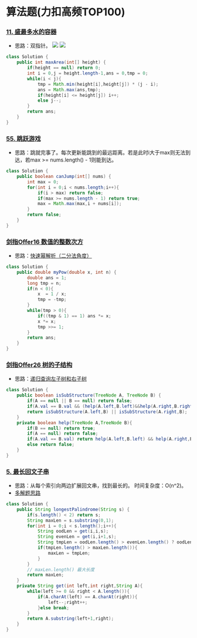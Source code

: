 # 算法题(力扣高频TOP100)

### [11. 盛最多水的容器](https://leetcode-cn.com/problems/container-with-most-water/)
- 思路：双指针。
![](https://pic.leetcode-cn.com/a2a97349454ee3657a8a3d9db0399921894c7f581c2e9540d0e2c3df122fec95-Picture1.png)
![](https://pic.leetcode-cn.com/239c53727f392398829ae835df2d4b8dce374954b2aac2e3745b3ff9c32d7a9f-Picture2.png)
```java
class Solution {
    public int maxArea(int[] height) {
        if(height == null) return 0;
        int i = 0,j = height.length-1,ans = 0,tmp = 0;
        while(i < j){
            tmp = Math.min(height[i],height[j]) * (j - i);
            ans = Math.max(ans,tmp);
            if(height[i] <= height[j]) i++;
            else j--;
        }
        return ans;
    }
}
```
### [55. 跳跃游戏](https://leetcode-cn.com/problems/jump-game/)
- 思路：跳就完事了。每次更新能跳到的最远距离。若是此时i大于max则无法到达，若max >= nums.length() - 1则能到达。
```java
class Solution {
    public boolean canJump(int[] nums) {
        int max = 0;
        for(int i = 0;i < nums.length;i++){
            if(i > max) return false;
            if(max >= nums.length - 1) return true;
            max = Math.max(max,i + nums[i]);
        }
        return false;
    }
}
```
### [剑指Offer16 数值的整数次方](https://leetcode-cn.com/problems/shu-zhi-de-zheng-shu-ci-fang-lcof/)
- 思路：[快速幂解析（二分法角度）](https://leetcode-cn.com/problems/shu-zhi-de-zheng-shu-ci-fang-lcof/solution/mian-shi-ti-16-shu-zhi-de-zheng-shu-ci-fang-kuai-s/)
```java
class Solution {
    public double myPow(double x, int n) {
        double ans = 1;
        long tmp = n;
        if(n < 0){
            x  = 1 / x;
            tmp = -tmp;
        }
        while(tmp > 0){
            if((tmp & 1) == 1) ans *= x;
            x *= x;
            tmp >>= 1;
        }
        return ans;
    }
}
```
### [剑指Offer26 树的子结构](https://leetcode-cn.com/problems/shu-de-zi-jie-gou-lcof/) 
- 思路：[递归查询左子树和右子树](https://leetcode-cn.com/problems/shu-de-zi-jie-gou-lcof/solution/mian-shi-ti-26-shu-de-zi-jie-gou-xian-xu-bian-li-p/)
```java
class Solution {
    public boolean isSubStructure(TreeNode A, TreeNode B) {
        if(A == null || B == null) return false;
        if(A.val == B.val && (help(A.left,B.left)&&help(A.right,B.right))) return true;
        return isSubStructure(A.left,B) || isSubStructure(A.right,B);
    }
    private boolean help(TreeNode A,TreeNode B){
        if(B == null) return true;
        if(A == null) return false;
        if(A.val == B.val) return help(A.left,B.left) && help(A.right,B.right);
        else return false;
    }
}
```
### [5. 最长回文子串](https://leetcode-cn.com/problems/longest-palindromic-substring/)
- 思路：从每个索引向两边扩展回文串，找到最长的。 时间复杂度：O(n^2)。
- [多解题思路](https://leetcode-cn.com/problems/longest-palindromic-substring/solution/zhong-xin-kuo-san-dong-tai-gui-hua-by-liweiwei1419/)
```java
class Solution {
    public String longestPalindrome(String s) {
        if(s.length() < 2) return s;
        String maxLen = s.substring(0,1);
        for(int i = 0;i < s.length();i++){
            String oodLen = get(i,i,s);
            String evenLen = get(i,i+1,s);
            String tmpLen = oodLen.length() > evenLen.length() ? oodLen : evenLen;
            if(tmpLen.length() > maxLen.length()){
                maxLen = tmpLen;
            }
        }
        // maxLen.length() 最大长度
        return maxLen;
    }
    private String get(int left,int right,String A){
        while(left >= 0 && right < A.length()){
            if(A.charAt(left) == A.charAt(right)){
                left--;right++;
            }else break;
        }
        return A.substring(left+1,right);
    }
}
```
